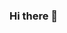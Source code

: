 ### Hi there 👋

<!--
**celenaRock/celenaRock** is a ✨ _special_ ✨ repository because its `README.md` (this file) appears on your GitHub profile.

Here are some ideas to get you started:

- 🔭 I’m currently working on learning as much as I can, thanks to Perficient's Bright Paths program
- 🌱 I’m currently learning QA Analyst specialization skills
- 👯 I’m looking to collaborate on JIRa 
- 🤔 I’m looking for help with building foundational comfort to become a fullstack developer
- 💬 Ask me about my experience in an exclusive cohort
- 📫 How to reach me: https://www.linkedin.com/in/celenarock/
- 😄 Pronouns: ...
- ⚡ Fun fact: ...
-->
